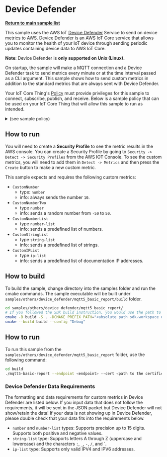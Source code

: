 # Device Defender

[**Return to main sample list**](../../README.md)

This sample uses the AWS IoT [Device Defender](https://aws.amazon.com/iot-device-defender/) Service to send on device metrics to AWS. Device Defender is an AWS IoT Core service that allows you to monitor the health of your IoT device through sending periodic updates containing device data to AWS IoT Core.

**Note**: Device Defender is **only supported on Unix (Linux).**

On startup, the sample will make a MQTT connection and a Device Defender task to send metrics every minute or at the time interval passed as a CLI argument. This sample shows how to send custom metrics in addition to the standard metrics that are always sent with Device Defender.

Your IoT Core Thing's [Policy](https://docs.aws.amazon.com/iot/latest/developerguide/iot-policies.html) must provide privileges for this sample to connect, subscribe, publish, and receive. Below is a sample policy that can be used on your IoT Core Thing that will allow this sample to run as intended.

<details>
<summary>(see sample policy)</summary>
<pre>
{
  "Version": "2012-10-17",
  "Statement": [
    {
      "Effect": "Allow",
      "Action": [
        "iot:Publish",
        "iot:Subscribe",
        "iot:RetainPublish"
      ],
      "Resource": "arn:aws:iot:<b>region</b>:<b>account</b>:*/$aws/things/*/defender/metrics/*"
    },
    {
      "Effect": "Allow",
      "Action": "iot:Connect",
      "Resource": "arn:aws:iot:<b>region</b>:<b>account</b>:client-*"
    }
  ]
}
</pre>

Replace with the following with the data from your AWS account:
* `<region>`: The AWS IoT Core region where you created your AWS IoT Core thing you wish to use with this sample. For example `us-east-1`.
* `<account>`: Your AWS IoT Core account ID. This is the set of numbers in the top right next to your AWS account name when using the AWS IoT Core website.

Note that in a real application, you may want to avoid the use of wildcards in your ClientID or use them selectively. Please follow best practices when working with AWS on production applications using the SDK. Also, for the purposes of this sample, please make sure your policy allows a client ID of `test-*` to connect or use `--client_id <client ID here>` to send the client ID your policy supports.

</details>

## How to run

You will need to create a **Security Profile** to see the metric results in the AWS console. You can create a Security Profile by going to `Security -> Detect -> Security Profiles` from the AWS IOT Console. To see the custom metrics, you will need to add them in `Detect -> Metrics` and then press the `Create` button to make a new custom metric.

This sample expects and requires the following custom metrics:
* `CustomNumber`
  * type: `number`
  * info: always sends the number `10`.
* `CustomNumberTwo`
  * type `number`
  * info: sends a random number from `-50` to `50`.
* `CustomNumberList`
  * type `number-list`
  * info: sends a predefined list of numbers.
* `CustomStringList`
  * type `string-list`
  * info: sends a predefined list of strings.
* `CustomIPList`
  * type `ip-list`
  * info: sends a predefined list of documentation IP addresses.

## How to build

To build the sample, change directory into the samples folder and run the cmake commands. The sample executable will be built under `samples/others/device_defender/mqtt5_basic_report/build` folder.
```sh
cd samples/others/device_defender/mqtt5_basic_report/
# If you followed the SDK build instruction, you would use the path to `sdk-workspace` folder for `CMAKE_PREFIX_PATH` here
cmake -B build -S . -DCMAKE_PREFIX_PATH="<absolute path sdk-workspace dir>" -DCMAKE_BUILD_TYPE="Debug" .
cmake --build build --config "Debug"
```

## How to run

To run this sample from the `samples/others/device_defender/mqtt5_basic_report` folder, use the following command:

```sh
cd build
./mqtt5-basic-report --endpoint <endpoint> --cert <path to the certificate> --key <path to the private key> --thing_name <thing name>
```

### Device Defender Data Requirements

The formatting and data requirements for custom metrics in Device Defender are listed below. If you input data that does not follow the requirements, it will be sent in the JSON packet but Device Defender will not show/retain the data! If your data is not showing up in Device Defender, please double check that your data fits into the requirements below.

* `number` and `number-list` types: Supports precision up to 15 digits. Supports both positive and negative values.
* `string-list` type: Supports letters A through Z (uppercase and lowercase) and the characters `:`, `_`, `-`, `/`, and `.
* `ip-list` type: Supports only valid IPV4 and IPV6 addresses.
